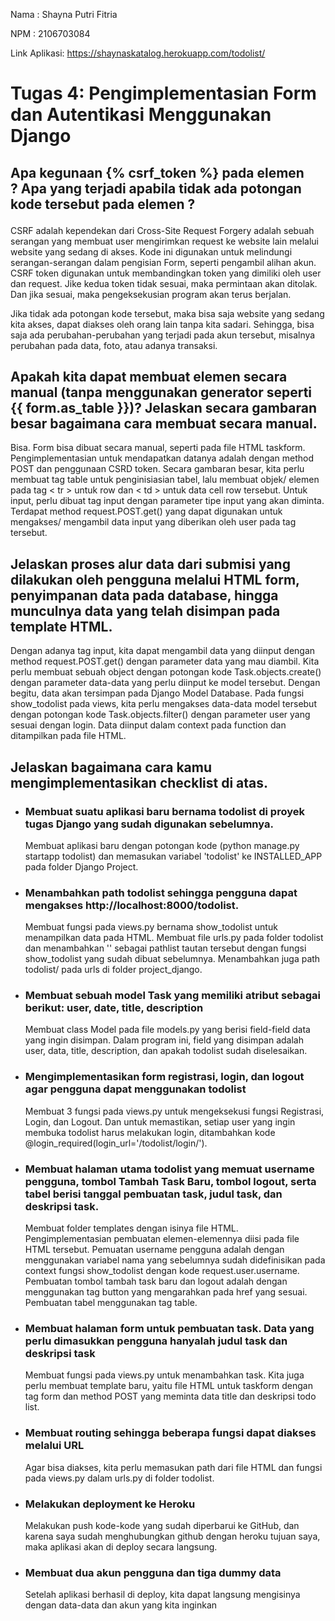 Nama    : Shayna Putri Fitria

NPM     : 2106703084

Link Aplikasi: https://shaynaskatalog.herokuapp.com/todolist/ 

# Tugas 4: Pengimplementasian Form dan Autentikasi Menggunakan Django
## **Apa kegunaan {% csrf_token %} pada elemen <form>? Apa yang terjadi apabila tidak ada potongan kode tersebut pada elemen <form>?**

CSRF adalah kependekan dari Cross-Site Request Forgery adalah sebuah serangan yang membuat user mengirimkan request ke website lain melalui website yang sedang di akses. Kode ini digunakan untuk melindungi serangan-serangan dalam pengisian Form, seperti pengambil alihan akun. CSRF token digunakan untuk membandingkan token yang dimiliki oleh user dan request. Jike kedua token tidak sesuai, maka permintaan akan ditolak. Dan jika sesuai, maka pengeksekusian program akan terus berjalan.

Jika tidak ada potongan kode tersebut, maka bisa saja website yang sedang kita akses, dapat diakses oleh orang lain tanpa kita sadari. Sehingga, bisa saja ada perubahan-perubahan yang terjadi pada akun tersebut, misalnya perubahan pada data, foto, atau adanya transaksi.

## **Apakah kita dapat membuat elemen <form> secara manual (tanpa menggunakan generator seperti {{ form.as_table }})? Jelaskan secara gambaran besar bagaimana cara membuat <form> secara manual.**

Bisa. Form bisa dibuat secara manual, seperti pada file HTML taskform. Pengimplementasian untuk mendapatkan datanya adalah dengan method POST dan penggunaan CSRD token. Secara gambaran besar, kita perlu membuat tag table untuk penginisiasian tabel, lalu membuat objek/ elemen pada tag < tr > untuk row dan < td > untuk data cell row tersebut. Untuk input, perlu dibuat tag input dengan parameter tipe input yang akan diminta. Terdapat method request.POST.get() yang dapat digunakan untuk mengakses/ mengambil data input yang diberikan oleh user pada tag tersebut.

## **Jelaskan proses alur data dari submisi yang dilakukan oleh pengguna melalui HTML form, penyimpanan data pada database, hingga munculnya data yang telah disimpan pada template HTML.**

Dengan adanya tag input, kita dapat mengambil data yang diinput dengan method request.POST.get() dengan parameter data yang mau diambil. Kita perlu membuat sebuah object dengan potongan kode Task.objects.create() dengan parameter data-data yang perlu diinput ke model tersebut. Dengan begitu, data akan tersimpan pada Django Model Database. Pada fungsi show_todolist pada views, kita perlu mengakses data-data model tersebut dengan potongan kode Task.objects.filter() dengan parameter user yang sesuai dengan login. Data diinput dalam context pada function dan ditampilkan pada file HTML.

## **Jelaskan bagaimana cara kamu mengimplementasikan checklist di atas.**

- ### **Membuat suatu aplikasi baru bernama todolist di proyek tugas Django yang sudah digunakan sebelumnya.**

    Membuat aplikasi baru dengan potongan kode (python manage.py startapp todolist) dan memasukan variabel 'todolist' ke INSTALLED_APP pada folder Django Project.

- ### **Menambahkan path todolist sehingga pengguna dapat mengakses http://localhost:8000/todolist.**

    Membuat fungsi pada views.py bernama show_todolist untuk menampilkan data pada HTML. Membuat file urls.py pada folder todolist dan menambahkan '' sebagai pathlist tautan tersebut dengan fungsi show_todolist yang sudah dibuat sebelumnya. Menambahkan juga path todolist/ pada urls di folder project_django.

- ### **Membuat sebuah model Task yang memiliki atribut sebagai berikut: user, date, title, description**

    Membuat class Model pada file models.py yang berisi field-field data yang ingin disimpan. Dalam program ini, field yang disimpan adalah user, data, title, description, dan apakah todolist sudah diselesaikan.

- ### **Mengimplementasikan form registrasi, login, dan logout agar pengguna dapat menggunakan todolist**

    Membuat 3 fungsi pada views.py untuk mengeksekusi fungsi Registrasi, Login, dan Logout. Dan untuk memastikan, setiap user yang ingin membuka todolist harus melakukan login, ditambahkan kode @login_required(login_url='/todolist/login/').

- ### **Membuat halaman utama todolist yang memuat username pengguna, tombol Tambah Task Baru, tombol logout, serta tabel berisi tanggal pembuatan task, judul task, dan deskripsi task.**

    Membuat folder templates dengan isinya file HTML. Pengimplementasian pembuatan elemen-elemennya diisi pada file HTML tersebut. Pemuatan username pengguna adalah dengan menggunakan variabel nama yang sebelumnya sudah didefinisikan pada context fungsi show_todolist dengan kode request.user.username. Pembuatan tombol tambah task baru dan logout adalah dengan menggunakan tag button yang mengarahkan pada href yang sesuai. Pembuatan tabel menggunakan tag table.

- ### **Membuat halaman form untuk pembuatan task. Data yang perlu dimasukkan pengguna hanyalah judul task dan deskripsi task**

    Membuat fungsi pada views.py untuk menambahkan task. Kita juga perlu membuat template baru, yaitu file HTML untuk taskform dengan tag form dan method POST yang meminta data title dan deskripsi todo list.

- ### **Membuat routing sehingga beberapa fungsi dapat diakses melalui URL**

    Agar bisa diakses, kita perlu memasukan path dari file HTML dan fungsi pada views.py dalam urls.py di folder todolist. 

- ### **Melakukan deployment ke Heroku**

    Melakukan push kode-kode yang sudah diperbarui ke GitHub, dan karena saya sudah menghubungkan github dengan heroku tujuan saya, maka aplikasi akan di deploy secara langsung.

- ### **Membuat dua akun pengguna dan tiga dummy data**

    Setelah aplikasi berhasil di deploy, kita dapat langsung mengisinya dengan data-data dan akun yang kita inginkan